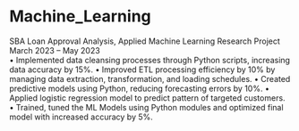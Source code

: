 # Machine_Learning
SBA Loan Approval Analysis, Applied Machine Learning Research Project	                           March 2023 – May 2023    
•	Implemented data cleansing processes through Python scripts, increasing data accuracy by 15%.
•	Improved ETL processing efficiency by 10% by managing data extraction, transformation, and loading schedules.
•	Created predictive models using Python, reducing forecasting errors by 10%.
•	Applied logistic regression model to predict pattern of targeted customers.
•	Trained, tuned the ML Models using Python modules and optimized final model with increased accuracy by 5%.
